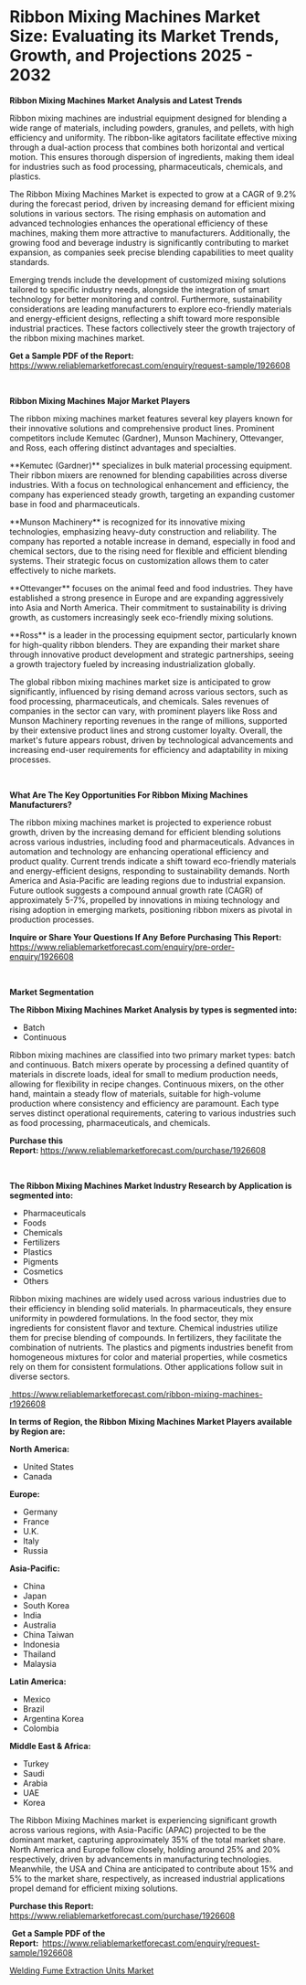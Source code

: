 <p><h1>Ribbon Mixing Machines Market Size: Evaluating its Market Trends, Growth, and Projections 2025 - 2032</h1></p><p><strong>Ribbon Mixing Machines Market Analysis and Latest Trends</strong></p>
<p><p>Ribbon mixing machines are industrial equipment designed for blending a wide range of materials, including powders, granules, and pellets, with high efficiency and uniformity. The ribbon-like agitators facilitate effective mixing through a dual-action process that combines both horizontal and vertical motion. This ensures thorough dispersion of ingredients, making them ideal for industries such as food processing, pharmaceuticals, chemicals, and plastics.</p><p>The Ribbon Mixing Machines Market is expected to grow at a CAGR of 9.2% during the forecast period, driven by increasing demand for efficient mixing solutions in various sectors. The rising emphasis on automation and advanced technologies enhances the operational efficiency of these machines, making them more attractive to manufacturers. Additionally, the growing food and beverage industry is significantly contributing to market expansion, as companies seek precise blending capabilities to meet quality standards.</p><p>Emerging trends include the development of customized mixing solutions tailored to specific industry needs, alongside the integration of smart technology for better monitoring and control. Furthermore, sustainability considerations are leading manufacturers to explore eco-friendly materials and energy-efficient designs, reflecting a shift toward more responsible industrial practices. These factors collectively steer the growth trajectory of the ribbon mixing machines market.</p></p>
<p><strong>Get a Sample PDF of the Report:&nbsp;</strong> <a href="https://www.reliablemarketforecast.com/enquiry/request-sample/1926608?utm_campaign=2011&utm_medium=2&utm_source=Github&utm_content=ia&utm_term=15012025&utm_id=ribbon-mixing-machines">https://www.reliablemarketforecast.com/enquiry/request-sample/1926608</a></p>
<p>&nbsp;</p>
<p><strong>Ribbon Mixing Machines Major Market Players</strong></p>
<p><p>The ribbon mixing machines market features several key players known for their innovative solutions and comprehensive product lines. Prominent competitors include Kemutec (Gardner), Munson Machinery, Ottevanger, and Ross, each offering distinct advantages and specialties.</p><p>**Kemutec (Gardner)** specializes in bulk material processing equipment. Their ribbon mixers are renowned for blending capabilities across diverse industries. With a focus on technological enhancement and efficiency, the company has experienced steady growth, targeting an expanding customer base in food and pharmaceuticals.</p><p>**Munson Machinery** is recognized for its innovative mixing technologies, emphasizing heavy-duty construction and reliability. The company has reported a notable increase in demand, especially in food and chemical sectors, due to the rising need for flexible and efficient blending systems. Their strategic focus on customization allows them to cater effectively to niche markets.</p><p>**Ottevanger** focuses on the animal feed and food industries. They have established a strong presence in Europe and are expanding aggressively into Asia and North America. Their commitment to sustainability is driving growth, as customers increasingly seek eco-friendly mixing solutions.</p><p>**Ross** is a leader in the processing equipment sector, particularly known for high-quality ribbon blenders. They are expanding their market share through innovative product development and strategic partnerships, seeing a growth trajectory fueled by increasing industrialization globally.</p><p>The global ribbon mixing machines market size is anticipated to grow significantly, influenced by rising demand across various sectors, such as food processing, pharmaceuticals, and chemicals. Sales revenues of companies in the sector can vary, with prominent players like Ross and Munson Machinery reporting revenues in the range of millions, supported by their extensive product lines and strong customer loyalty. Overall, the market's future appears robust, driven by technological advancements and increasing end-user requirements for efficiency and adaptability in mixing processes.</p></p>
<p>&nbsp;</p>
<p><strong>What Are The Key Opportunities For Ribbon Mixing Machines Manufacturers?</strong></p>
<p><p>The ribbon mixing machines market is projected to experience robust growth, driven by the increasing demand for efficient blending solutions across various industries, including food and pharmaceuticals. Advances in automation and technology are enhancing operational efficiency and product quality. Current trends indicate a shift toward eco-friendly materials and energy-efficient designs, responding to sustainability demands. North America and Asia-Pacific are leading regions due to industrial expansion. Future outlook suggests a compound annual growth rate (CAGR) of approximately 5-7%, propelled by innovations in mixing technology and rising adoption in emerging markets, positioning ribbon mixers as pivotal in production processes.</p></p>
<p><strong>Inquire or Share Your Questions If Any Before Purchasing This Report:</strong> <a href="https://www.reliablemarketforecast.com/enquiry/pre-order-enquiry/1926608?utm_campaign=2011&utm_medium=2&utm_source=Github&utm_content=ia&utm_term=15012025&utm_id=ribbon-mixing-machines">https://www.reliablemarketforecast.com/enquiry/pre-order-enquiry/1926608</a></p>
<p>&nbsp;</p>
<p><strong>Market Segmentation</strong></p>
<p><strong>The Ribbon Mixing Machines Market Analysis by types is segmented into:</strong></p>
<p><ul><li>Batch</li><li>Continuous</li></ul></p>
<p><p>Ribbon mixing machines are classified into two primary market types: batch and continuous. Batch mixers operate by processing a defined quantity of materials in discrete loads, ideal for small to medium production needs, allowing for flexibility in recipe changes. Continuous mixers, on the other hand, maintain a steady flow of materials, suitable for high-volume production where consistency and efficiency are paramount. Each type serves distinct operational requirements, catering to various industries such as food processing, pharmaceuticals, and chemicals.</p></p>
<p><strong>Purchase this Report:&nbsp;</strong><a href="https://www.reliablemarketforecast.com/purchase/1926608?utm_campaign=2011&utm_medium=2&utm_source=Github&utm_content=ia&utm_term=15012025&utm_id=ribbon-mixing-machines">https://www.reliablemarketforecast.com/purchase/1926608</a></p>
<p>&nbsp;</p>
<p><strong>The Ribbon Mixing Machines Market Industry Research by Application is segmented into:</strong></p>
<p><ul><li>Pharmaceuticals</li><li>Foods</li><li>Chemicals</li><li>Fertilizers</li><li>Plastics</li><li>Pigments</li><li>Cosmetics</li><li>Others</li></ul></p>
<p><p>Ribbon mixing machines are widely used across various industries due to their efficiency in blending solid materials. In pharmaceuticals, they ensure uniformity in powdered formulations. In the food sector, they mix ingredients for consistent flavor and texture. Chemical industries utilize them for precise blending of compounds. In fertilizers, they facilitate the combination of nutrients. The plastics and pigments industries benefit from homogeneous mixtures for color and material properties, while cosmetics rely on them for consistent formulations. Other applications follow suit in diverse sectors.</p></p>
<p><a href="https://www.reliablemarketforecast.com/ribbon-mixing-machines-r1926608?utm_campaign=2011&utm_medium=2&utm_source=Github&utm_content=ia&utm_term=15012025&utm_id=ribbon-mixing-machines">&nbsp;https://www.reliablemarketforecast.com/ribbon-mixing-machines-r1926608</a></p>
<p><strong>In terms of Region, the Ribbon Mixing Machines Market Players available by Region are:</strong></p>
<p>
    <p> <strong> North America: </strong>
        <ul>
            <li>United States</li>
            <li>Canada</li>
        </ul>
        </p> 
    <p> <strong> Europe: </strong>
        <ul>
            <li>Germany</li>
            <li>France</li>
            <li>U.K.</li>
            <li>Italy</li>
            <li>Russia</li>
        </ul>
        </p> 
    <p> <strong> Asia-Pacific: </strong>
        <ul>
            <li>China</li>
            <li>Japan</li>
            <li>South Korea</li>
            <li>India</li>
            <li>Australia</li>
            <li>China Taiwan</li>
            <li>Indonesia</li>
            <li>Thailand</li>
            <li>Malaysia</li>
        </ul>
        </p> 
    <p> <strong> Latin America: </strong>
        <ul>
            <li>Mexico</li>
            <li>Brazil</li>
            <li>Argentina Korea</li>
            <li>Colombia</li>
        </ul>
        </p> 
    <p> <strong> Middle East & Africa: </strong>
        <ul>
            <li>Turkey</li>
            <li>Saudi</li>
            <li>Arabia</li>
            <li>UAE</li>
            <li>Korea</li>
        </ul>
    </p>
    </p>
<p><p>The Ribbon Mixing Machines market is experiencing significant growth across various regions, with Asia-Pacific (APAC) projected to be the dominant market, capturing approximately 35% of the total market share. North America and Europe follow closely, holding around 25% and 20% respectively, driven by advancements in manufacturing technologies. Meanwhile, the USA and China are anticipated to contribute about 15% and 5% to the market share, respectively, as increased industrial applications propel demand for efficient mixing solutions.</p></p>
<p><strong>Purchase this Report: </strong><a href="https://www.reliablemarketforecast.com/purchase/1926608?utm_campaign=2011&utm_medium=2&utm_source=Github&utm_content=ia&utm_term=15012025&utm_id=ribbon-mixing-machines">https://www.reliablemarketforecast.com/purchase/1926608</a></p>
<p>&nbsp;<strong>Get a Sample PDF of the Report:&nbsp;&nbsp;</strong><a href="https://www.reliablemarketforecast.com/enquiry/request-sample/1926608?utm_campaign=2011&utm_medium=2&utm_source=Github&utm_content=ia&utm_term=15012025&utm_id=ribbon-mixing-machines">https://www.reliablemarketforecast.com/enquiry/request-sample/1926608</a></p>
<p><strong></strong></p>
<p><p><a href="https://github.com/ChiragRp1/Market-Research-Report-List-7/blob/main/welding-fume-extraction-units-market.md?utm_campaign=2011&utm_medium=2&utm_source=Github&utm_content=ia&utm_term=15012025&utm_id=ribbon-mixing-machines">Welding Fume Extraction Units Market</a></p></p>